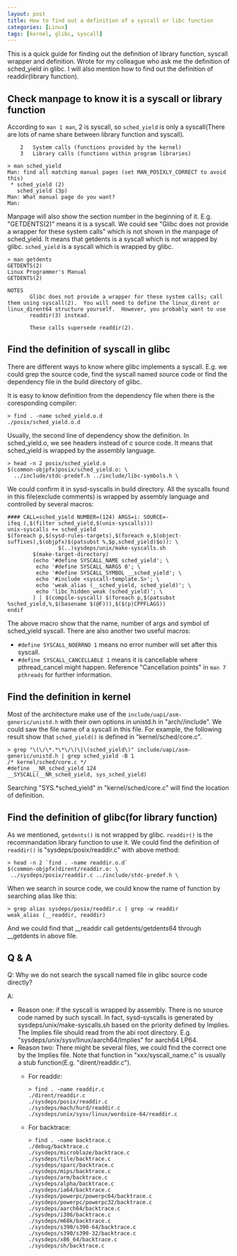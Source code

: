```yaml
---
layout: post
title: How to find out a definition of a syscall or libc function
categories: [Linux]
tags: [kernel, glibc, syscall]
---
```


This is a quick guide for finding out the definition of library function, syscall wrapper and definition. Wrote for my colleague who ask me the definition of sched_yield in glibc. I will also mention how to find out the definition of readdir(library function).

Check manpage to know it is a syscall or library function
---------------------------------------------------------
According to `man 1 man`, 2 is syscall, so `sched_yield` is only a syscall(There are lots of name share between library function and syscall).

```
    2   System calls (functions provided by the kernel)
    3   Library calls (functions within program libraries)
```

```
> man sched_yield
Man: find all matching manual pages (set MAN_POSIXLY_CORRECT to avoid this)
 * sched_yield (2)
   sched_yield (3p)
Man: What manual page do you want?
Man:
```

Manpage will also show the section number in the beginning of it. E.g. "GETDENTS(2)" means it is a syscall. We could see "Glibc does not provide a wrapper for these system calls" which is not shown in the manpage of sched_yield. It means that getdents is a syscall which is not wrapped by glibc. `sched_yield` is a syscall which is wrapped by glibc.

```
> man getdents
GETDENTS(2)                                                                                Linux Programmer's Manual                                                                               GETDENTS(2)

NOTES
       Glibc does not provide a wrapper for these system calls; call them using syscall(2).  You will need to define the linux_dirent or linux_dirent64 structure yourself.  However, you probably want to use
       readdir(3) instead.

       These calls supersede readdir(2).
```

Find the definition of syscall in  glibc
----------------------------------------
There are different ways to know where glibc implements a syscall. E.g. we could grep the source code, find the syscall named source code or find the dependency file in the build directory of glibc.

It is easy to know definition from the dependency file when there is the coresponding compiler:

```
> find . -name sched_yield.o.d
./posix/sched_yield.o.d
```

Usually, the second line of dependency show the definition. In sched_yield.o, we see headers instead of c source code. It means that sched_yield is wrapped by the assembly language.

```
> head -n 2 posix/sched_yield.o
$(common-objpfx)posix/sched_yield.o: \
  ../include/stdc-predef.h ../include/libc-symbols.h \
```

We could confirm it in sysd-syscalls in build directory. All the syscalls found in this file(exclude comments) is wrapped by assembly language and controlled by several macros:

```
#### CALL=sched_yield NUMBER=(124) ARGS=i: SOURCE=-
ifeq (,$(filter sched_yield,$(unix-syscalls)))
unix-syscalls += sched_yield
$(foreach p,$(sysd-rules-targets),$(foreach o,$(object-suffixes),$(objpfx)$(patsubst %,$p,sched_yield)$o)): \
                $(..)sysdeps/unix/make-syscalls.sh
        $(make-target-directory)
        (echo '#define SYSCALL_NAME sched_yield'; \
         echo '#define SYSCALL_NARGS 0'; \
         echo '#define SYSCALL_SYMBOL __sched_yield'; \
         echo '#include <syscall-template.S>'; \
         echo 'weak_alias (__sched_yield, sched_yield)'; \
         echo 'libc_hidden_weak (sched_yield)'; \
        ) | $(compile-syscall) $(foreach p,$(patsubst %sched_yield,%,$(basename $(@F))),$($(p)CPPFLAGS))
endif
```

The above macro show that the name, number of args and symbol of sched_yield syscall. There are also another two useful macros:

*   `#define SYSCALL_NOERRNO 1` means no error number will set after this syscall.
*   `#define SYSCALL_CANCELLABLE 1` means it is cancellable where pthread_cancel might happen. Reference "Cancellation points" in `man 7 pthreads` for further information.

Find the definition in kernel
-----------------------------
Most of the architecture make use of the `include/uapi/asm-generic/unistd.h` with their own options in unistd.h in "arch/<arch name>/include". We could saw the file name of a syscall in this file. For example, the following result show that `sched_yield()` is defined in "kernel/sched/core.c".

```
> grep "\(\/\*.*\*\/\)\|\(sched_yield\)" include/uapi/asm-generic/unistd.h | grep sched_yield -B 1
/* kernel/sched/core.c */
#define __NR_sched_yield 124
__SYSCALL(__NR_sched_yield, sys_sched_yield)
```

Searching "SYS.*sched_yield" in "kernel/sched/core.c" will find the location of definition.

Find the definition of glibc(for library function)
--------------------------------------------------
As we mentioned, `getdents()` is not wrapped by glibc. `readdir()` is the recommandation library function to use it. We could find the definition of `readdir()` is "sysdeps/posix/readdir.c" with above method:

```
> head -n 2 `find . -name readdir.o.d`
$(common-objpfx)dirent/readdir.o: \
 ../sysdeps/posix/readdir.c ../include/stdc-predef.h \
```

When we search in source code, we could know the name of function by searching alias like this:

```
> grep alias sysdeps/posix/readdir.c | grep -w readdir
weak_alias (__readdir, readdir)
```

And we could find that __readdir call getdents/getdents64 through __getdents in above file.

Q & A
-----
Q:  Why we do not search the syscall named file in glibc source code directly?

A:

*   Reason one: if the syscall is wrapped by assembly. There is no source code named by such syscall. In fact, sysd-syscalls is generated by sysdeps/unix/make-syscalls.sh based on the priority defined by Implies. The Implies file should read from the abi root directory. E.g. "sysdeps/unix/sysv/linux/aarch64/Implies" for aarch64 LP64.
*   Reason two: There might be several files, we could find the correct one by the Implies file. Note that function in "xxx/syscall_name.c" is usually a stub function(E.g. "dirent/readdir.c").
    *   For readdir:

        ```
        > find . -name readdir.c
        ./dirent/readdir.c
        ./sysdeps/posix/readdir.c
        ./sysdeps/mach/hurd/readdir.c
        ./sysdeps/unix/sysv/linux/wordsize-64/readdir.c
        ```
    *   For backtrace:

        ```
        > find . -name backtrace.c
        ./debug/backtrace.c
        ./sysdeps/microblaze/backtrace.c
        ./sysdeps/tile/backtrace.c
        ./sysdeps/sparc/backtrace.c
        ./sysdeps/mips/backtrace.c
        ./sysdeps/arm/backtrace.c
        ./sysdeps/alpha/backtrace.c
        ./sysdeps/ia64/backtrace.c
        ./sysdeps/powerpc/powerpc64/backtrace.c
        ./sysdeps/powerpc/powerpc32/backtrace.c
        ./sysdeps/aarch64/backtrace.c
        ./sysdeps/i386/backtrace.c
        ./sysdeps/m68k/backtrace.c
        ./sysdeps/s390/s390-64/backtrace.c
        ./sysdeps/s390/s390-32/backtrace.c
        ./sysdeps/x86_64/backtrace.c
        ./sysdeps/sh/backtrace.c
        ```


